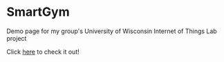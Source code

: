 # SmartGym

Demo page for my group's University of Wisconsin Internet of Things Lab project

Click [here](briandennis.io/SmartGym) to check it out!
